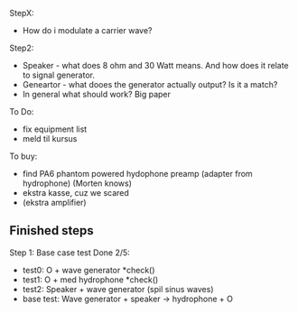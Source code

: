 


StepX:
- How do i modulate a carrier wave? 

Step2: 
- Speaker - what does 8 ohm and 30 Watt means. And how does it relate to signal generator. 
- Geneartor - what dooes the generator actually output? Is it a match?
- In general what should work? Big paper  


To Do:
- fix equipment list
- meld til kursus

To buy:
- find PA6 phantom powered hydophone preamp (adapter from hydrophone) (Morten knows)
- ekstra kasse, cuz we scared 
- (ekstra amplifier)



Finished steps
------
Step 1: Base case test Done 2/5: 
- test0: O + wave generator *check()
- test1: O + med hydrophone *check()
- test2: Speaker + wave generator (spil sinus waves) 
- base test: Wave generator + speaker -> hydrophone + O
